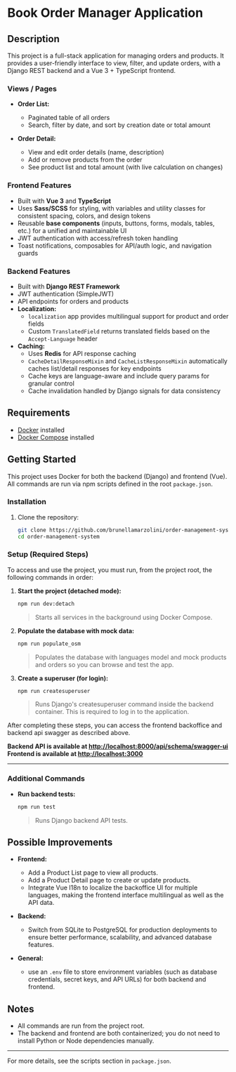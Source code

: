 
# Book Order Manager Application

## Description

This project is a full-stack application for managing orders and products. It provides a user-friendly interface to view, filter, and update orders, with a Django REST backend and a Vue 3 + TypeScript frontend.


### Views / Pages

- **Order List:**
  - Paginated table of all orders
  - Search, filter by date, and sort by creation date or total amount

- **Order Detail:**
  - View and edit order details (name, description)
  - Add or remove products from the order
  - See product list and total amount (with live calculation on changes)


### Frontend Features

- Built with **Vue 3** and **TypeScript**
- Uses **Sass/SCSS** for styling, with variables and utility classes for consistent spacing, colors, and design tokens
- Reusable **base components** (inputs, buttons, forms, modals, tables, etc.) for a unified and maintainable UI
- JWT authentication with access/refresh token handling
- Toast notifications, composables for API/auth logic, and navigation guards

### Backend Features

- Built with **Django REST Framework**
- JWT authentication (SimpleJWT)
- API endpoints for orders and products
- **Localization:**
  - `localization` app provides multilingual support for product and order fields
  - Custom `TranslatedField` returns translated fields based on the `Accept-Language` header
- **Caching:**
  - Uses **Redis** for API response caching
  - `CacheDetailResponseMixin` and `CacheListResponseMixin` automatically caches list/detail responses for key endpoints
  - Cache keys are language-aware and include query params for granular control
  - Cache invalidation handled by Django signals for data consistency


## Requirements

- [Docker](https://www.docker.com/) installed
- [Docker Compose](https://docs.docker.com/compose/) installed

## Getting Started

This project uses Docker for both the backend (Django) and frontend (Vue). All commands are run via npm scripts defined in the root `package.json`.

### Installation

1. Clone the repository:
   ```bash
   git clone https://github.com/brunellamarzolini/order-management-system.git
   cd order-management-system

### Setup (Required Steps)

To access and use the project, you must run, from the project root, the following commands in order:

1. **Start the project (detached mode):**
   ```bash
   npm run dev:detach
   ```
   > Starts all services in the background using Docker Compose.

2. **Populate the database with mock data:**
   ```bash
   npm run populate_osm
   ```
   > Populates the database with languages model and mock products and orders so you can browse and test the app.

3. **Create a superuser (for login):**
   ```bash
   npm run createsuperuser
   ```
   > Runs Django's createsuperuser command inside the backend container. This is required to log in to the application.

After completing these steps, you can access the frontend backoffice and backend api swagger as described above.

**Backend API is available at [http://localhost:8000/api/schema/swagger-ui](http://localhost:8000/api/schema/swagger-ui)**  
**Frontend is available at [http://localhost:3000](http://localhost:3000)**

---

### Additional Commands

- **Run backend tests:**
  ```bash
  npm run test
  ```
  > Runs Django backend API tests.


## Possible Improvements

- **Frontend:**
  - Add a Product List page to view all products.
  - Add a Product Detail page to create or update products.
  - Integrate Vue I18n to localize the backoffice UI for multiple languages, making the frontend interface multilingual as well as the API data.

- **Backend:**
  - Switch from SQLite to PostgreSQL for production deployments to ensure better performance, scalability, and advanced database features.

- **General:**
  - use an `.env` file to store environment variables (such as database credentials, secret keys, and API URLs) for both backend and frontend.


## Notes
- All commands are run from the project root.
- The backend and frontend are both containerized; you do not need to install Python or Node dependencies manually.

---

For more details, see the scripts section in `package.json`.
